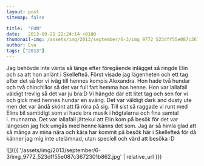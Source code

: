 ```yaml
---
layout: post
sitemap: false

title:  "FUN"
date:   2013-09-21 22:24:14 +0100
thumbnail-img: /assets/img/2013/september/6-3/img_9772_523dff55e087c3672301b862.jpg
author: Eva
tags: ["2013"]
---
```


Jag behövde inte vänta så länge efter föregående inlägget så ringde Elin och sa att hon anlänt i Skellefteå. Först visade jag lägenheten och ett tag efter det så for vi iväg till hennes kompis Alexandra. Hon hade två hundar och två chinchillor så det var full fart hemma hos henne. Hon var iallafall väldigt trevlig så det var ju bra:D Vi hängde där ett litet tag och sen for vi och gick med hennes hundar en sväng. Det var väldigt dark and dusty ute men det var ändå skönt att få röra på sig. Till sist så raggade vi runt med Elins bil samtidigt som vi hade bra musik i högtalarna och fina samtal i..munnarna. Det var iallafall jättekul att Elin kom på besök för det var längesen jag fick umgås med henne känns det som. Jag är så himla glad att så många av mina nära och kära har kommit på besök här i Skellefteå för då känner jag mig inte utelämnad, utan speciell och värd att besöka :D

![]({{ '/assets/img/2013/september/6-3/img_9772_523dff55e087c3672301b862.jpg'  | relative_url }})

